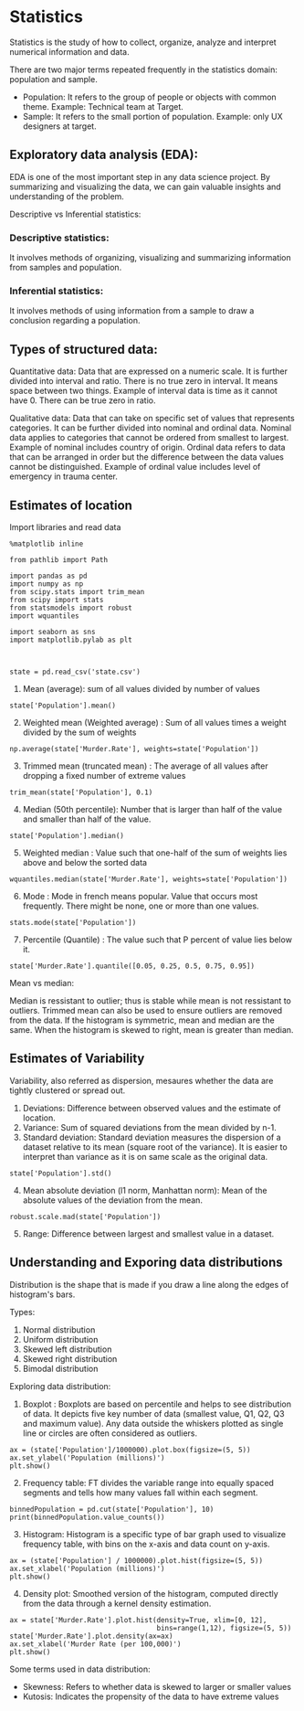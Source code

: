 # Statistics

Statistics is the study of how to collect, organize, analyze and interpret numerical information and data. 

There are two major terms repeated frequently in the statistics domain: population and sample. 

- Population: It refers to the group of people or objects with common theme. Example: Technical team at Target.
- Sample: It refers to the small portion of population. Example: only UX designers at target.

## Exploratory data analysis (EDA): 
EDA is one of the most important step in any data science project. By summarizing and visualizing the data, we can gain valuable insights and understanding of the problem. 

Descriptive vs Inferential statistics:

### Descriptive statistics:
 It involves methods of organizing, visualizing and summarizing information from samples and population.

 ### Inferential statistics:
It involves methods of using information from a sample to draw a conclusion regarding a population. 

## Types of structured data:

Quantitative data: Data that are expressed on a numeric scale. It is further divided into interval and ratio. There is no true zero in interval. It means space between two things. Example of interval data is time as it cannot have 0. There can be true zero in ratio.

Qualitative data: Data that can take on specific set of values that represents categories. It can be further divided into nominal and ordinal data. Nominal data applies to categories that cannot be ordered from smallest to largest. Example of nominal includes country of origin. Ordinal data refers to data that can be arranged in order but the difference between the data values cannot be distinguished. Example of ordinal value includes level of emergency in trauma center.

## Estimates of location

Import libraries and read data
```
%matplotlib inline

from pathlib import Path

import pandas as pd
import numpy as np
from scipy.stats import trim_mean
from scipy import stats
from statsmodels import robust
import wquantiles

import seaborn as sns
import matplotlib.pylab as plt



state = pd.read_csv('state.csv')
```

1) Mean (average): sum of all values divided by number of values

```
state['Population'].mean()
```

2) Weighted mean (Weighted average) : Sum of all values times a weight divided by the sum of weights

```
np.average(state['Murder.Rate'], weights=state['Population'])
```

3) Trimmed mean (truncated mean) : The average of all values after dropping a fixed number of extreme values

```
trim_mean(state['Population'], 0.1)
```


4) Median (50th percentile): Number that is larger than half of the value and smaller than half of the value.
```
state['Population'].median()
```

5) Weighted median : Value such that one-half of the sum of weights lies above and below the sorted data

```
wquantiles.median(state['Murder.Rate'], weights=state['Population'])
```

6) Mode : Mode in french means popular. Value that occurs most frequently. There might be none, one or more than one values. 

```
stats.mode(state['Population'])
```

7) Percentile (Quantile) : The value such that P percent of value lies below it.
```
state['Murder.Rate'].quantile([0.05, 0.25, 0.5, 0.75, 0.95])
```

Mean vs median:

Median is ressistant to outlier; thus is stable while mean is not ressistant to outliers. Trimmed mean can also be used to ensure outliers are removed from the data. If the histogram is symmetric, mean and median are the same. When the histogram is skewed to right, mean is greater than median.

## Estimates of Variability

Variability, also referred as dispersion, mesaures whether the data are tightly clustered or spread out.

1) Deviations: Difference between observed values and the estimate of location.
2) Variance: Sum of squared deviations from the mean divided by n-1.
3) Standard deviation: Standard deviation measures the dispersion of a dataset relative to its mean (square root of the variance). It is easier to interpret than variance as it is on same scale as the original data.

```
state['Population'].std()
```
4) Mean absolute deviation (l1 norm, Manhattan norm): Mean of the absolute values of the deviation from the mean.

```
robust.scale.mad(state['Population'])
```

5) Range: Difference between largest and smallest value in a dataset. 



## Understanding and Exporing data distributions

Distribution is the shape that is made if you draw a line along the edges of histogram's bars.

Types:

1) Normal distribution
2) Uniform distribution
3) Skewed left distribution
4) Skewed right distribution
5) Bimodal distribution

Exploring data distribution:

1) Boxplot : Boxplots are based on percentile and helps to see distribution of data. It depicts five key number of data (smallest value, Q1, Q2, Q3 and maximum value). Any data outside the whiskers plotted as single line or circles are often considered as outliers.

```
ax = (state['Population']/1000000).plot.box(figsize=(5, 5))
ax.set_ylabel('Population (millions)')
plt.show()
```

2) Frequency table: FT divides the variable range into equally spaced segments and tells how many values fall within each segment. 

```
binnedPopulation = pd.cut(state['Population'], 10)
print(binnedPopulation.value_counts())
```

3) Histogram: Histogram is a specific type of bar graph used to visualize frequency table, with bins on the x-axis and data count on y-axis.

```
ax = (state['Population'] / 1000000).plot.hist(figsize=(5, 5))
ax.set_xlabel('Population (millions)')
plt.show()
```

4) Density plot: Smoothed version of the histogram, computed directly from the data through a kernel density estimation.

```
ax = state['Murder.Rate'].plot.hist(density=True, xlim=[0, 12], 
                                    bins=range(1,12), figsize=(5, 5))
state['Murder.Rate'].plot.density(ax=ax)
ax.set_xlabel('Murder Rate (per 100,000)')
plt.show()
```

Some terms used in data distribution:

- Skewness: Refers to whether data is skewed to larger or smaller values
- Kutosis: Indicates the propensity of the data to have extreme values